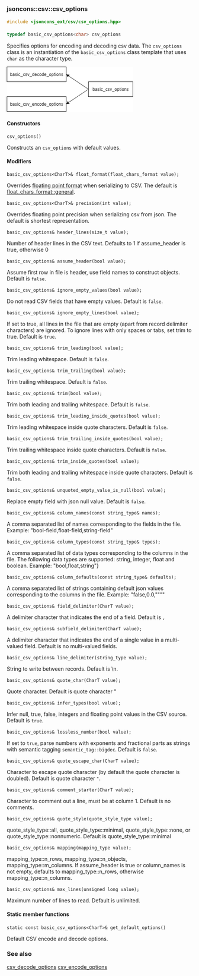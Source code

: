 ### jsoncons::csv::csv_options

```c++
#include <jsoncons_ext/csv/csv_options.hpp>

typedef basic_csv_options<char> csv_options
```
Specifies options for encoding and decoding csv data. The `csv_options` class is an instantiation of the `basic_csv_options` class template that uses `char` as the character type.

![csv_options](./diagrams/csv_options.png)

#### Constructors

    csv_options()
Constructs an `csv_options` with default values. 

#### Modifiers
    basic_csv_options<CharT>& float_format(float_chars_format value);
Overrides [floating point format](../float_chars_format.md) when serializing to CSV. The default is [float_chars_format::general](float_chars_format.md).

    basic_csv_options<CharT>& precision(int value);
Overrides floating point precision when serializing csv from json. The default is shortest representation.

    basic_csv_options& header_lines(size_t value);
Number of header lines in the CSV text. Defaults to 1 if assume_header is true, otherwise 0

    basic_csv_options& assume_header(bool value);
Assume first row in file is header, use field names to construct objects. Default is `false`.         

    basic_csv_options& ignore_empty_values(bool value);
Do not read CSV fields that have empty values. Default is `false`.         

    basic_csv_options& ignore_empty_lines(bool value);
If set to true, all lines in the file that are empty (apart from record delimiter characters) are ignored. To ignore lines with only spaces or tabs, set trim to true. Default is `true`.         

    basic_csv_options& trim_leading(bool value);
Trim leading whitespace. Default is `false`.         

    basic_csv_options& trim_trailing(bool value);
Trim trailing whitespace. Default is `false`.         

    basic_csv_options& trim(bool value);
Trim both leading and trailing whitespace. Default is `false`.        

    basic_csv_options& trim_leading_inside_quotes(bool value);
Trim leading whitespace inside quote characters. Default is `false`.         

    basic_csv_options& trim_trailing_inside_quotes(bool value);
Trim trailing whitespace inside quote characters. Default is `false`.         

    basic_csv_options& trim_inside_quotes(bool value);
Trim both leading and trailing whitespace inside quote characters. Default is `false`.        

    basic_csv_options& unquoted_empty_value_is_null(bool value);
Replace empty field with json null value. Default is `false`.         

    basic_csv_options& column_names(const string_type& names);
A comma separated list of names corresponding to the fields in the file. Example: "bool-field,float-field,string-field"

    basic_csv_options& column_types(const string_type& types);
A comma separated list of data types corresponding to the columns in the file. The following data types are supported: string, integer, float and boolean. Example: "bool,float,string"}

    basic_csv_options& column_defaults(const string_type& defaults);
A comma separated list of strings containing default json values corresponding to the columns in the file. Example: "false,0.0,"\"\""

    basic_csv_options& field_delimiter(CharT value);
A delimiter character that indicates the end of a field. Default is `,`             

    basic_csv_options& subfield_delimiter(CharT value);
A delimiter character that indicates the end of a single value in a multi-valued field. Default is no multi-valued fields.

    basic_csv_options& line_delimiter(string_type value);
String to write between records. Default is \n.  

    basic_csv_options& quote_char(CharT value);
Quote character. Default is quote character "             

    basic_csv_options& infer_types(bool value);
Infer null, true, false, integers and floating point values in the CSV source. Default is `true`.

    basic_csv_options& lossless_number(bool value); 
If set to `true`, parse numbers with exponents and fractional parts as strings with semantic tagging `semantic_tag::bigdec`. Default is `false`.

    basic_csv_options& quote_escape_char(CharT value);
Character to escape quote character (by default the quote character is doubled). Default is quote character `"`.

    basic_csv_options& comment_starter(CharT value);
Character to comment out a line, must be at column 1. Default is no comments.

    basic_csv_options& quote_style(quote_style_type value);
quote_style_type::all, quote_style_type::minimal, quote_style_type::none, or quote_style_type::nonnumeric. Default is quote_style_type::minimal

    basic_csv_options& mapping(mapping_type value);
mapping_type::n_rows, mapping_type::n_objects, mapping_type::m_columns. If assume_header is true or column_names is not empty, defaults to mapping_type::n_rows, otherwise mapping_type::n_columns.

    basic_csv_options& max_lines(unsigned long value);
Maximum number of lines to read. Default is unlimited.

#### Static member functions

    static const basic_csv_options<CharT>& get_default_options()
Default CSV encode and decode options.

### See also

[csv_decode_options](csv_decode_options.md)
[csv_encode_options](csv_encode_options.md)

